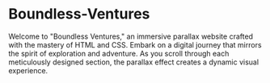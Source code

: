 # Boundless-Ventures
Welcome to "Boundless Ventures," an immersive parallax website crafted with the mastery of HTML and CSS. Embark on a digital journey that mirrors the spirit of exploration and adventure. As you scroll through each meticulously designed section, the parallax effect creates a dynamic visual experience.           
       
       
      
      
                  
                  
       
                
                     
               
      
  
      
 
  
  
 
